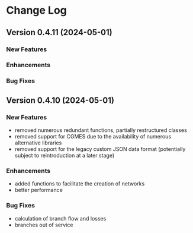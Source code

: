 # Change Log

## Version 0.4.11 (2024-05-01)
### New Features

### Enhancements

### Bug Fixes

## Version 0.4.10 (2024-05-01)

### New Features
 - removed numerous redundant functions, partially restructured classes
 - removed support for CGMES due to the availability of numerous alternative libraries
 - removed support for the legacy custom JSON data format (potentially subject to reintroduction at a later stage)
 
### Enhancements
- added functions to facilitate the creation of networks
- better performance

### Bug Fixes
- calculation of branch flow and losses
- branches out of service
